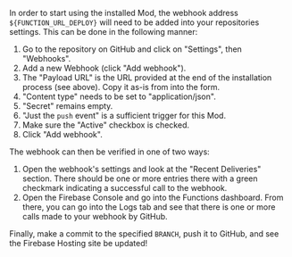 In order to start using the installed Mod, the webhook address `${FUNCTION_URL_DEPLOY}` will need to be added into your repositories settings. This can be done in the following manner:

1. Go to the repository on GitHub and click on "Settings", then "Webhooks".
2. Add a new Webhook (click "Add webhook").
3. The "Payload URL" is the URL provided at the end of the installation process (see above). Copy it as-is from into the form.
4. "Content type" needs to be set to "application/json".
5. "Secret" remains empty.
6. "Just the `push` event" is a sufficient trigger for this Mod.
7. Make sure the "Active" checkbox is checked.
8. Click "Add webhook".

The webhook can then be verified in one of two ways:

1. Open the webhook's settings and look at the "Recent Deliveries" section. There should be one or more entries there with a green checkmark indicating a successful call to the webhook.
2. Open the Firebase Console and go into the Functions dashboard. From there, you can go into the Logs tab and see that there is one or more calls made to your webhook by GitHub.

Finally, make a commit to the specified `BRANCH`, push it to GitHub, and see the Firebase Hosting site be updated!
